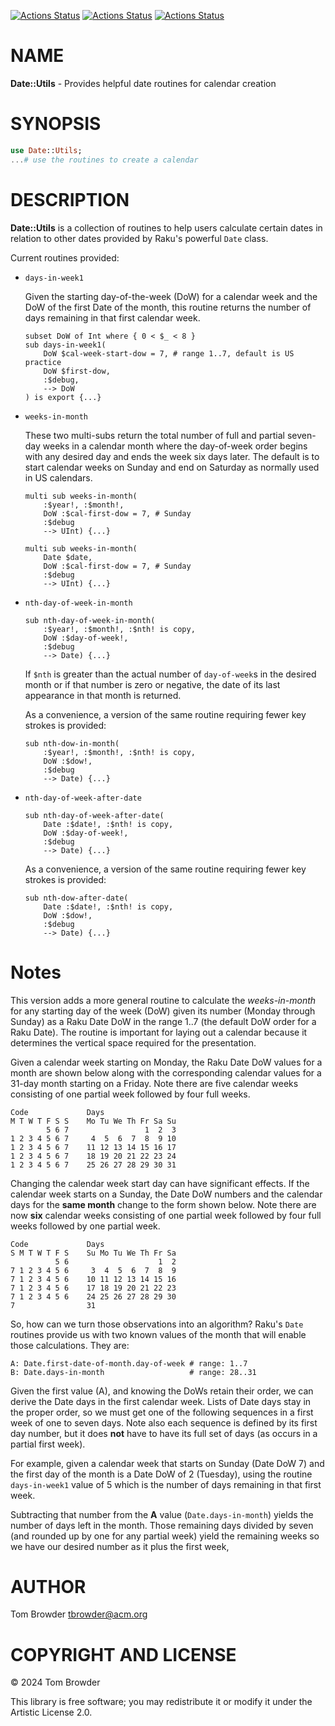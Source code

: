 [![Actions Status](https://github.com/tbrowder/Date-Utils/actions/workflows/linux.yml/badge.svg)](https://github.com/tbrowder/Date-Utils/actions) [![Actions Status](https://github.com/tbrowder/Date-Utils/actions/workflows/macos.yml/badge.svg)](https://github.com/tbrowder/Date-Utils/actions) [![Actions Status](https://github.com/tbrowder/Date-Utils/actions/workflows/windows.yml/badge.svg)](https://github.com/tbrowder/Date-Utils/actions)

NAME
====

**Date::Utils** - Provides helpful date routines for calendar creation

SYNOPSIS
========

```raku
use Date::Utils;
...# use the routines to create a calendar
```

DESCRIPTION
===========

**Date::Utils** is a collection of routines to help users calculate certain dates in relation to other dates provided by Raku's powerful `Date` class.

Current routines provided:

  * `days-in-week1`

    Given the starting day-of-the-week (DoW) for a calendar week and the DoW of the first Date of the month, this routine returns the number of days remaining in that first calendar week.

        subset DoW of Int where { 0 < $_ < 8 }
        sub days-in-week1(
            DoW $cal-week-start-dow = 7, # range 1..7, default is US practice
            DoW $first-dow,
            :$debug,
            --> DoW
        ) is export {...}

  * `weeks-in-month`

    These two multi-subs return the total number of full and partial seven-day weeks in a calendar month where the day-of-week order begins with any desired day and ends the week six days later. The default is to start calendar weeks on Sunday and end on Saturday as normally used in US calendars. 

        multi sub weeks-in-month(
            :$year!, :$month!,
            DoW :$cal-first-dow = 7, # Sunday
            :$debug
            --> UInt) {...}

        multi sub weeks-in-month(
            Date $date,
            DoW :$cal-first-dow = 7, # Sunday
            :$debug
            --> UInt) {...}

  * `nth-day-of-week-in-month`

        sub nth-day-of-week-in-month(
            :$year!, :$month!, :$nth! is copy,
            DoW :$day-of-week!,
            :$debug
            --> Date) {...}

    If `$nth` is greater than the actual number of `day-of-week`s in the desired month or if that number is zero or negative, the date of its last appearance in that month is returned.

    As a convenience, a version of the same routine requiring fewer key strokes is provided:

        sub nth-dow-in-month(
            :$year!, :$month!, :$nth! is copy,
            DoW :$dow!,
            :$debug
            --> Date) {...}

  * `nth-day-of-week-after-date`

        sub nth-day-of-week-after-date(
            Date :$date!, :$nth! is copy,
            DoW :$day-of-week!,
            :$debug
            --> Date) {...}

    As a convenience, a version of the same routine requiring fewer key strokes is provided:

        sub nth-dow-after-date(
            Date :$date!, :$nth! is copy,
            DoW :$dow!,
            :$debug
            --> Date) {...}

Notes
=====



This version adds a more general routine to calculate the *weeks-in-month* for any starting day of the week (DoW) given its number (Monday through Sunday) as a Raku Date DoW in the range 1..7 (the default DoW order for a Raku Date). The routine is important for laying out a calendar because it determines the vertical space required for the presentation.

Given a calendar week starting on Monday, the Raku Date DoW values for a month are shown below along with the corresponding calendar values for a 31-day month starting on a Friday. Note there are five calendar weeks consisting of one partial week followed by four full weeks.

    Code             Days
    M T W T F S S    Mo Tu We Th Fr Sa Su
            5 6 7                 1  2  3
    1 2 3 4 5 6 7     4  5  6  7  8  9 10
    1 2 3 4 5 6 7    11 12 13 14 15 16 17
    1 2 3 4 5 6 7    18 19 20 21 22 23 24
    1 2 3 4 5 6 7    25 26 27 28 29 30 31

Changing the calendar week start day can have significant effects. If the calendar week starts on a Sunday, the Date DoW numbers and the calendar days for the **same month** change to the form shown below. Note there are now **six** calendar weeks consisting of one partial week followed by four full weeks followed by one partial week.

    Code             Days
    S M T W T F S    Su Mo Tu We Th Fr Sa
              5 6                    1  2
    7 1 2 3 4 5 6     3  4  5  6  7  8  9
    7 1 2 3 4 5 6    10 11 12 13 14 15 16
    7 1 2 3 4 5 6    17 18 19 20 21 22 23
    7 1 2 3 4 5 6    24 25 26 27 28 29 30
    7                31

So, how can we turn those observations into an algorithm? Raku's `Date` routines provide us with two known values of the month that will enable those calculations. They are:

    A: Date.first-date-of-month.day-of-week # range: 1..7
    B: Date.days-in-month                   # range: 28..31

Given the first value (A), and knowing the DoWs retain their order, we can derive the Date days in the first calendar week. Lists of Date days stay in the proper order, so we must get one of the following sequences in a first week of one to seven days. Note also each sequence is defined by its first day number, but it does **not** have to have its full set of days (as occurs in a partial first week).

For example, given a calendar week that starts on Sunday (Date DoW 7) and the first day of the month is a Date DoW of 2 (Tuesday), using the routine `days-in-week1` value of 5 which is the number of days remaining in that first week.

Subtracting that number from the **A** value (`Date.days-in-month`) yields the number of days left in the month. Those remaining days divided by seven (and rounded up by one for any partial week) yield the remaining weeks so we have our desired number as it plus the first week,

AUTHOR
======

Tom Browder <tbrowder@acm.org>

COPYRIGHT AND LICENSE
=====================

© 2024 Tom Browder

This library is free software; you may redistribute it or modify it under the Artistic License 2.0.

